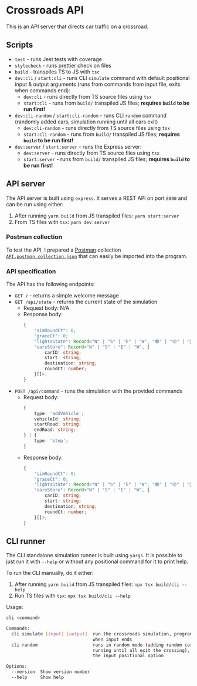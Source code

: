 # Crossroads API

This is an API server that directs car traffic on a crossroad.

## Scripts

- `test` - runs Jest tests with coverage
- `stylecheck` - runs prettier check on files
- `build` - transpiles TS to JS with `tsc`
- `dev:cli` / `start:cli` - runs CLI `simulate` command with default positional input & output arguments (runs from commands from input file, exits when commands end):
    - `dev:cli` - runs directly from TS source files using `tsx`
    - `start:cli` - runs from `build/` transpiled JS files; **requires `build` to be run first!**
- `dev:cli-random` / `start:cli-random` - runs CLI `random` command (randomly added cars, simulation running until all cars exit)
    - `dev:cli-random` - runs directly from TS source files using `tsx`
    - `start:cli-random` - runs from `build/` transpiled JS files; **requires `build` to be run first!**
- `dev:server` / `start:server` - runs the Express server:
    - `dev:server` - runs directly from TS source files using `tsx`
    - `start:server` - runs from `build/` transpiled JS files; **requires `build` to be run first!**

## API server

The API server is built using `express`. It serves a REST API on port `8000` and can be run using either:

1. After running `yarn build` from JS transpiled files: `yarn start:server`
2. From TS files with `tsx`: `yarn dev:server`

### Postman collection

To test the API, I prepared a [Postman](https://www.postman.com/) collection [`API.postman_collection.json`](./API.postman_collection.json) that can easily be imported into the program.

### API specification

The API has the following endpoints:

- `GET /` - returns a simple welcome message
- `GET /api/state` - returns the current state of the simulation
    - Request body: N/A
    - Response body:
        ```typescript
        {
            "simRoundCt": 0;
            "graceCt": 0;
            "lightsState": Record<"N" | "S" | "E" | "W", "🟢" | "🟡" | "🔴">;
            "carsStore": Record<"N" | "S" | "E" | "W", {
                carID: string;
                start: string;
                destination: string;
                roundCt: number;
            }[]>;
        }
        ```
- `POST /api/command` - runs the simulation with the provided commands
    - Request body:
        ```typescript
        {
        	type: 'addVehicle';
        	vehicleId: string;
        	startRoad: string;
        	endRoad: string;
        } | {
        	type: 'step';
        }
        ```
    - Response body:
        ```typescript
        {
            "simRoundCt": 0;
            "graceCt": 0;
            "lightsState": Record<"N" | "S" | "E" | "W", "🟢" | "🟡" | "🔴">;
            "carsStore": Record<"N" | "S" | "E" | "W", {
                carID: string;
                start: string;
                destination: string;
                roundCt: number;
            }[]>;
        }
        ```

## CLI runner

The CLI standalone simulation runner is built using `yargs`. It is possible to just run it with `--help` or without any positional command for it to print help.

To run the CLI manually, do it either:

1. After running `yarn build` from JS transpiled files: `npx tsx build/cli --help`
2. Run TS files with `tsx`: `npx tsx build/cli --help`

Usage:

```bash
cli <command>

Commands:
  cli simulate [input] [output]  run the crossroads simulation, program exits
                                 when input ends
  cli random                     runs in random mode (adding random cars &
                                 running until all exit the crossing), ignoring
                                 the input positional option

Options:
  --version  Show version number                                       [boolean]
  --help     Show help                                                 [boolean]
```
